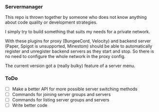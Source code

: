 ### Servermanager

This repo is thrown together by someone who does not know anything about code quality or development strategies.

I simply try to build something that suits my needs for a private network.

With these plugins for proxy (BungeeCord, Velocity) and backend server (Paper, Spigot is unsupported, Minestom) should be able to automatically register and unregister backend servers as they start and stop. So there is no need to configure the whole network in the proxy config.

The current version got a (really bulky) feature of a server menu.

### ToDo
- [ ] Make a better API for more possible server switching methods
- [ ] Commands for joining server groups and servers
- [ ] Commands for listing server groups and servers
- [ ] Write better code